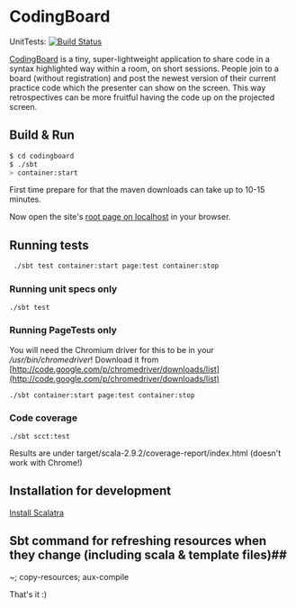 # CodingBoard #

UnitTests: [![Build Status](https://codingboard.ci.cloudbees.com/job/codingboard-unittests/badge/icon)](https://codingboard.ci.cloudbees.com/job/codingboard-unittests/)

[CodingBoard](http://codingboard.org) is a tiny, super-lightweight application to share code in a syntax highlighted way within a room, on short sessions. 
People join to a board (without registration) and post the newest version of their current practice code which the presenter can show on the screen. This way retrospectives can be more fruitful having the code up on the projected screen. 

## Build & Run ##

```sh
$ cd codingboard
$ ./sbt
> container:start
```
First time prepare for that the maven downloads can take up to 10-15 minutes.

Now open the site's [root page on localhost](http://localhost:8080/) in your browser.

## Running tests

```sh
 ./sbt test container:start page:test container:stop
```
### Running unit specs only

``` 
./sbt test
```
### Running PageTests only

You will need the Chromium driver for this to be in your */usr/bin/chromedriver*!
Download it from [http://code.google.com/p/chromedriver/downloads/list](http://code.google.com/p/chromedriver/downloads/list)

``` 
./sbt container:start page:test container:stop
```

### Code coverage

``` 
./sbt scct:test
```

Results are under target/scala-2.9.2/coverage-report/index.html (doesn't work with Chrome!)


## Installation for development ##

[Install Scalatra](http://www.scalatra.org/getting-started/installation.html)


## Sbt command for refreshing resources when they change (including scala & template files)##

~; copy-resources; aux-compile

That's it :) 
